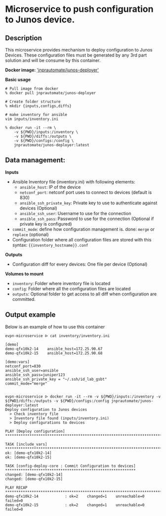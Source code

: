 # Microservice to push configuration to Junos device.

## Description

This microservice provides mechanism to deploy configuration to Junos Devices. These configuration files must be generated by any 3rd part solution and will be consume by this container.

__Docker image:__ ['jnprautomate/junos-deployer'](https://hub.docker.com/r/jnprautomate/junos-deployer)

__Basic usage__


```shell
# Pull image from docker
% docker pull jnprautomate/junos-deployer

# Create folder structure
% mkdir {inputs,configs,diffs}

# make inventory for ansible
vim inputs/inventory.ini

% docker run -it --rm \
	-v ${PWD}/inputs:/inventory \
	-v ${PWD}/diffs:/outputs \
	-v ${PWD}/configs:/config \
	jnprautomate/junos-deployer:latest
```

## Data management:

__Inputs__

- Ansible Inventory file (inventory.ini) with following elements:
    - `ansible_host`: IP of the device
    - `netconf_port`: netconf port uses to connect to devices (default is 830)
    - `ansible_ssh_private_key`: Private key to use to authenticate against devices (Optional)
    - `ansible_ssh_user`: Username to use for the connection
    - `ansible_ssh_pass`: Password to use for the connection (Optional if private key is configured)
- `commit_mode`: define how configuration management is. done: `merge` or `replace` (optional)
- Configuration folder where all configuration files are stored with this syntax: `{{inventory_hostname}}.conf`

__Outputs__

- Configuration diff for every devices: One file per device (Optional)

__Volumes to mount__

- `inventory`: Folder where inventory file is located
- `config`: Folder where all the configuration files are located
- `outputs`: Optional folder to get access to all diff when configuration are committed.

## Output example

Below is an example of how to use this container

```shell
evpn-microservice ᐅ cat inventory/inventory.ini

[demo]
demo-qfx10k2-14    ansible_host=172.25.90.67
demo-qfx10k2-15    ansible_host=172.25.90.68

[demo:vars]
netconf_port=830
ansible_ssh_user=ansible
ansible_ssh_pass=juniper123
ansible_ssh_private_key = "~/.ssh/id_lab_gsbt"
commit_mode="merge"


evpn-microservice ᐅ docker run -it --rm -v ${PWD}/inputs:/inventory -v ${PWD}/diffs:/outputs -v ${PWD}/configs:/config jnprautomate/junos-deployer:latest
Deploy configuration to Junos devices
  > Check inventory file
  > Inventory file found (inputs/inventory.ini)
  > Deploy configurations to devices

PLAY [Deploy configuration] *******************************************************************************************

TASK [include_vars] ***************************************************************************************************
ok: [demo-qfx10k2-14]
ok: [demo-qfx10k2-15]

TASK [config-deploy-core : Commit Configuration to devices] ***********************************************************
changed: [demo-qfx10k2-14]
changed: [demo-qfx10k2-15]

PLAY RECAP ************************************************************************************************************
demo-qfx10k2-14            : ok=2    changed=1    unreachable=0    failed=0
demo-qfx10k2-15            : ok=2    changed=1    unreachable=0    failed=0
```